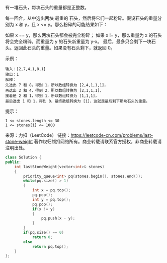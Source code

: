 有一堆石头，每块石头的重量都是正整数。

每一回合，从中选出两块 最重的 石头，然后将它们一起粉碎。假设石头的重量分别为 x 和 y，且 x <= y。那么粉碎的可能结果如下：

如果 x == y，那么两块石头都会被完全粉碎；
如果 x != y，那么重量为 x 的石头将会完全粉碎，而重量为 y 的石头新重量为 y-x。
最后，最多只会剩下一块石头。返回此石头的重量。如果没有石头剩下，就返回 0。

 

示例：

```
输入：[2,7,4,1,8,1]
输出：1
解释：
先选出 7 和 8，得到 1，所以数组转换为 [2,4,1,1,1]，
再选出 2 和 4，得到 2，所以数组转换为 [2,1,1,1]，
接着是 2 和 1，得到 1，所以数组转换为 [1,1,1]，
最后选出 1 和 1，得到 0，最终数组转换为 [1]，这就是最后剩下那块石头的重量。
```


提示：

```
1 <= stones.length <= 30
1 <= stones[i] <= 1000
```

来源：力扣（LeetCode）
链接：https://leetcode-cn.com/problems/last-stone-weight
著作权归领扣网络所有。商业转载请联系官方授权，非商业转载请注明出处。



```cpp
class Solution {
public:
    int lastStoneWeight(vector<int>& stones) 
    {
        priority_queue<int> pq(stones.begin(), stones.end());
        while(pq.size() > 1)
        {
            int x = pq.top();
            pq.pop();
            int y = pq.top();
            pq.pop();
            if(x != y)
            {
                pq.push(x - y);
            }
        }
        if(pq.size() == 0)
            return 0;
        else
            return pq.top();
    }
};
```

